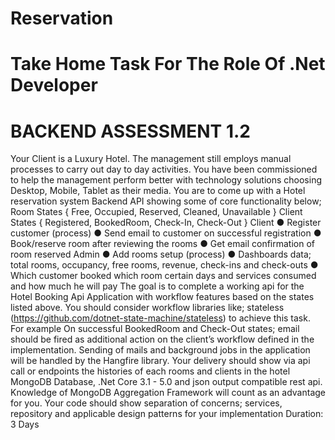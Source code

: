 # Reservation
# Take Home Task For The Role Of .Net Developer
# BACKEND ASSESSMENT 1.2
Your Client is a Luxury Hotel. The management still employs manual processes to carry out day to day
activities. You have been commissioned to help the management perform better with technology solutions
choosing Desktop, Mobile, Tablet as their media.
You are to come up with a Hotel reservation system Backend API showing some of core functionality
below;
Room States { Free, Occupied, Reserved, Cleaned, Unavailable }
Client States { Registered, BookedRoom, Check-In, Check-Out }
Client
● Register customer (process)
● Send email to customer on successful registration
● Book/reserve room after reviewing the rooms
● Get email confirmation of room reserved
Admin
● Add rooms setup (process)
● Dashboards data; total rooms, occupancy, free rooms, revenue, check-ins and check-outs
● Which customer booked which room certain days and services consumed and how much he will
pay
The goal is to complete a working api for the Hotel Booking Api Application with workflow features based
on the states listed above.
You should consider workflow libraries like; stateless (https://github.com/dotnet-state-machine/stateless)
to achieve this task.
For example On successful BookedRoom and Check-Out states; email should be fired as additional
action on the client’s workflow defined in the implementation.
Sending of mails and background jobs in the application will be handled by the Hangfire library.
Your delivery should show via api call or endpoints the histories of each rooms and clients in the hotel
MongoDB Database, .Net Core 3.1 - 5.0 and json output compatible rest api.
Knowledge of MongoDB Aggregation Framework will count as an advantage for you.
Your code should show separation of concerns; services, repository and applicable design
patterns for your implementation
Duration: 3 Days
